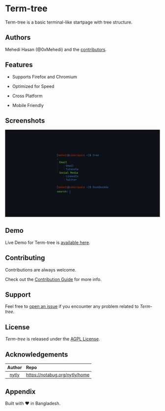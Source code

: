 <!-- cspell:words Mehedi Hasan nytly startpage -->

# Term-tree

Term-tree is a basic terminal-like startpage with tree structure.

## Authors

Mehedi Hasan (@0xMehedi) and the [contributors](https://github.com/0xMehedi/term-tree/graphs/contributors).

## Features

- Supports Firefox and Chromium

- Optimized for Speed

- Cross Platform

- Mobile Friendly

## Screenshots

![Term-tree](./assets/img/term-tree.png "Term-tree")

## Demo

Live Demo for Term-tree is [available here](https://0xMehedi.github.io/term-tree/).

## Contributing

Contributions are always welcome.

Check out the [Contribution Guide](./CONTRIBUTING.md) for more info.

## Support

Feel free to [open an issue](https://github.com/0xMehedi/term-tree/issues/new/choose) if you encounter any problem related to _Term-tree_.

## License

_Term-tree_ is released under the [AGPL License](./LICENSE).

## Acknowledgements

|               Author                | Repo                             |
| :---------------------------------: | :------------------------------- |
| [nytly](https://notabug.org/nytly/) | <https://notabug.org/nytly/home> |

## Appendix

Built with :heart: in Bangladesh.
